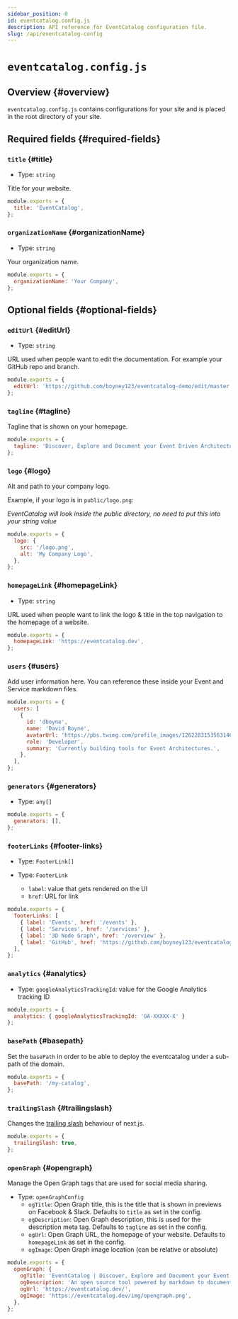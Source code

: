 ```yaml
---
sidebar_position: 0
id: eventcatalog.config.js
description: API reference for EventCatalog configuration file.
slug: /api/eventcatalog-config
---
```


# `eventcatalog.config.js`

## Overview {#overview}

`eventcatalog.config.js` contains configurations for your site and is placed in the root directory of your site.

## Required fields {#required-fields}

### `title` {#title}

- Type: `string`

Title for your website.

```js title="eventcatalog.config.js"
module.exports = {
  title: 'EventCatalog',
};
```

### `organizationName` {#organizationName}

- Type: `string`

Your organization name.

```js title="eventcatalog.config.js"
module.exports = {
  organizationName: 'Your Company',
};
```


## Optional fields {#optional-fields}

### `editUrl` {#editUrl}

- Type: `string`

URL used when people want to edit the documentation. For example your GitHub repo and branch.

```js title="eventcatalog.config.js"
module.exports = {
  editUrl: 'https://github.com/boyney123/eventcatalog-demo/edit/master',
};
```

### `tagline` {#tagline}

Tagline that is shown on your homepage.

```js title="eventcatalog.config.js"
module.exports = {
  tagline: 'Discover, Explore and Document your Event Driven Architectures',
};
```

### `logo` {#logo}

Alt and path to your company logo.

Example, if your logo is in `public/logo.png`:

_EventCatalog will look inside the public directory, no need to put this into your string value_

```js title="eventcatalog.config.js"
module.exports = {
  logo: {
    src: '/logo.png',
    alt: 'My Company Logo',
  },
};
```

### `homepageLink` {#homepageLink}

- Type: `string`

URL used when people want to link the logo & title in the top navigation to the homepage of a website.

```js title="eventcatalog.config.js"
module.exports = {
  homepageLink: 'https://eventcatalog.dev',
};
```

### `users` {#users}

Add user information here. You can reference these inside your Event and Service markdown files.

```js title="eventcatalog.config.js"
module.exports = {
  users: [
    {
      id: 'dboyne',
      name: 'David Boyne',
      avatarUrl: 'https://pbs.twimg.com/profile_images/1262283153563140096/DYRDqKg6_400x400.png',
      role: 'Developer',
      summary: 'Currently building tools for Event Architectures.',
    },
  ],
};
```

### `generators` {#generators}

- Type: `any[]`

```js title="eventcatalog.config.js"
module.exports = {
  generators: [],
};
```

### `footerLinks` {#footer-links}

- Type: `FooterLink[]`

- Type: `FooterLink`
  - `label`: value that gets rendered on the UI
  - `href`: URL for link

```js title="eventcatalog.config.js"
module.exports = {
  footerLinks: [
    { label: 'Events', href: '/events' },
    { label: 'Services', href: '/services' },
    { label: '3D Node Graph', href: '/overview' },
    { label: 'GitHub', href: 'https://github.com/boyney123/eventcatalog-demo/edit/master' },
  ],
};
```

### `analytics` {#analytics}

- Type: `googleAnalyticsTrackingId`: value for the Google Analytics tracking ID

```js title="eventcatalog.config.js"
module.exports = {
  analytics: { googleAnalyticsTrackingId: 'GA-XXXXX-X' }
};
```

### `basePath` {#basepath}

Set the `basePath` in order to be able to deploy the eventcatalog under a sub-path of the domain.

```js title="eventcatalog.config.js"
module.exports = {
  basePath: '/my-catalog',
};
```

### `trailingSlash` {#trailingslash}

Changes the [trailing slash](https://nextjs.org/docs/api-reference/next.config.js/trailing-slash) behaviour of next.js.

```js title="eventcatalog.config.js"
module.exports = {
  trailingSlash: true,
};
```

### `openGraph` {#opengraph}

Manage the Open Graph tags that are used for social media sharing.

- Type: `openGraphConfig`
  - `ogTitle`: Open Graph title, this is the title that is shown in previews on Facebook & Slack. Defaults to `title` as set in the config.
  - `ogDescription`: Open Graph description, this is used for the description meta tag. Defaults to `tagline` as set in the config.
  - `ogUrl`: Open Graph URL, the homepage of your website. Defaults to `homepageLink` as set in the config.
  - `ogImage`: Open Graph image location (can be relative or absolute)

```js title="eventcatalog.config.js"
module.exports = {
  openGraph: {
    ogTitle: 'EventCatalog | Discover, Explore and Document your Event Driven Architectures.',
    ogDescription: 'An open source tool powered by markdown to document your Event Driven Architecture.',
    ogUrl: 'https://eventcatalog.dev/',
    ogImage: 'https://eventcatalog.dev/img/opengraph.png',
  },
};
```